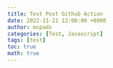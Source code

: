 ```yaml
---
title: Test Post Github Action
date: 2022-11-21 12:00:00 +0900
author: mcpads
categories: [Test, Javascript]
tags: [test]
toc: true
math: true
---
```


